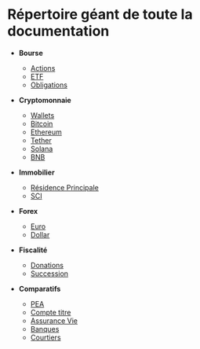 # Répertoire géant de toute la documentation

- **Bourse**
  - [Actions](bourse/actions)
  - [ETF](bourse/etf.md)
  - [Obligations](bourse/obligations.md)

- **Cryptomonnaie**
  - [Wallets](crypto/wallets.md)
  - [Bitcoin](crypto/bitcoin.md)
  - [Ethereum](crypto/ethereum.md)
  - [Tether](crypto/tether)
  - [Solana](crypto/solana)
  - [BNB](crypto/bnb)

- **Immobilier**
  - [Résidence Principale](immo/rp.md)
  - [SCI](immo/sci.md)

- **Forex**
  - [Euro](forex/euro.md)
  - [Dollar](forex/dollar.md)

- **Fiscalité**
  - [Donations](fiscal/donations.md)
  - [Succession](fiscal/succession.md)

- **Comparatifs**
  - [PEA](comparatifs/pea.md)
  - [Compte titre](comparatifs/compte-titre.md*)
  - [Assurance Vie](comparatifs/assurance-vie.md)
  - [Banques](comparatifs/banques.md)
  - [Courtiers](comparatifs/courtiers.md)